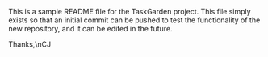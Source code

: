 This is a sample README file for the TaskGarden project. This file simply exists so that an initial commit can be pushed to test the functionality of the new repository, and it can be edited in the future.

Thanks,\nCJ